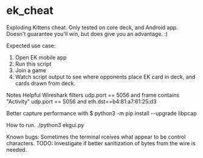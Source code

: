 # ek_cheat

Exploding Kittens cheat.
Only tested on core deck, and Android app.
Doesn't guarantee you'll win, but does give you an advantage. :)

Expected use case:
1. Open EK mobile app
2. Run this script
3. Join a game
4. Watch script output to see where opponents place EK card in deck, and cards drawn from deck.

Notes
Helpful Wireshark filters
    udp.port == 5056 and frame contains "Activity"
    udp.port == 5056 and eth.dst==b4:81:a7:61:25:d3

Better capture performance with
    $ python3 -m pip install --upgrade libpcap

How to run.
./python3 ekgui.py <local network interface name> <ip address of device running EK>

Known bugs:
Sometimes the terminal rceives what appear to be control characters.
TODO: Investigate if better sanitization of bytes from the wire is needed.
